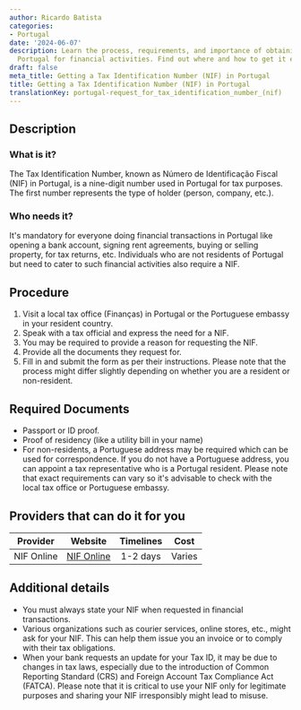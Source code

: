 ```yaml
---
author: Ricardo Batista
categories:
- Portugal
date: '2024-06-07'
description: Learn the process, requirements, and importance of obtaining a NIF in
  Portugal for financial activities. Find out where and how to get it easily.
draft: false
meta_title: Getting a Tax Identification Number (NIF) in Portugal
title: Getting a Tax Identification Number (NIF) in Portugal
translationKey: portugal-request_for_tax_identification_number_(nif)
---
```



## Description
### What is it?
The Tax Identification Number, known as Número de Identificação Fiscal (NIF) in Portugal, is a nine-digit number used in Portugal for tax purposes. The first number represents the type of holder (person, company, etc.). 

### Who needs it?
It's mandatory for everyone doing financial transactions in Portugal like opening a bank account, signing rent agreements, buying or selling property, for tax returns, etc. Individuals who are not residents of Portugal but need to cater to such financial activities also require a NIF.

## Procedure
1. Visit a local tax office (Finanças) in Portugal or the Portuguese embassy in your resident country.
2. Speak with a tax official and express the need for a NIF.
3. You may be required to provide a reason for requesting the NIF.
4. Provide all the documents they request for.
5. Fill in and submit the form as per their instructions.
Please note that the process might differ slightly depending on whether you are a resident or non-resident.

## Required Documents
- Passport or ID proof.
- Proof of residency (like a utility bill in your name)
- For non-residents, a Portuguese address may be required which can be used for correspondence. If you do not have a Portuguese address, you can appoint a tax representative who is a Portugal resident.
Please note that exact requirements can vary so it's advisable to check with the local tax office or Portuguese embassy.

## Providers that can do it for you

| Provider        |     Website              |     Timelines    |        Cost             |
| --------------- | ---------------------- |  :-------------: | :-------------: |
| NIF Online      |  [NIF Online](https://www.nifonline.pt)    |      1-2 days      |        Varies        |

## Additional details
- You must always state your NIF when requested in financial transactions.
- Various organizations such as courier services, online stores, etc., might ask for your NIF. This can help them issue you an invoice or to comply with their tax obligations.
- When your bank requests an update for your Tax ID, it may be due to changes in tax laws, especially due to the introduction of Common Reporting Standard (CRS) and Foreign Account Tax Compliance Act (FATCA). 
Please note that it is critical to use your NIF only for legitimate purposes and sharing your NIF irresponsibly might lead to misuse.